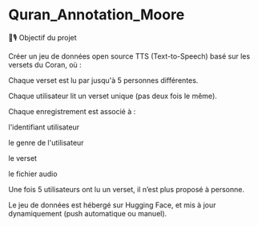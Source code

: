# Quran_Annotation_Moore
🕌🎙️ Objectif du projet


Créer un jeu de données open source TTS (Text-to-Speech) basé sur les versets du Coran, où :

Chaque verset est lu par jusqu'à 5 personnes différentes.

Chaque utilisateur lit un verset unique (pas deux fois le même).

Chaque enregistrement est associé à :

l'identifiant utilisateur

le genre de l'utilisateur

le verset

le fichier audio

Une fois 5 utilisateurs ont lu un verset, il n’est plus proposé à personne.

Le jeu de données est hébergé sur Hugging Face, et mis à jour dynamiquement (push automatique ou manuel).